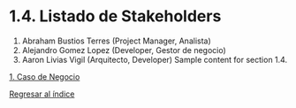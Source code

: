 # 1.4. Listado de Stakeholders


1. Abraham Bustios Terres (Project Manager, Analista)
2. Alejandro Gomez Lopez (Developer, Gestor de negocio)
3. Aaron Livias Vigil (Arquitecto, Developer)
Sample content for section 1.4.

[1. Caso de Negocio](../1.md)

[Regresar al índice](../README.md)
